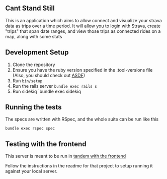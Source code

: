 ## Cant Stand Still

This is an application which aims to allow connect and visualize your strava data as trips over a time period. It will allow you to login with Strava, create "trips" that span date ranges, and view those trips as connected rides on a map, along with some stats

## Development Setup

1. Clone the repository
1. Ensure you have the ruby version specified in the .tool-versions file (Also, you should check out [ASDF](https://github.com/asdf-vm/asdf))
3. Run `bin/setup`
4. Run the rails server `bundle exec rails s`
5. Run sidekiq `bundle exec sidekiq

## Running the tests

The specs are written with RSpec, and the whole suite can be run like this

`bundle exec rspec spec`

## Testing with the frontend

This server is meant to be run in [tandem with the frontend](https://github.com/Noah-Silvera/cant-stand-still-frontend)

Follow the instructions in the readme for that project to setup running it against your local server.
